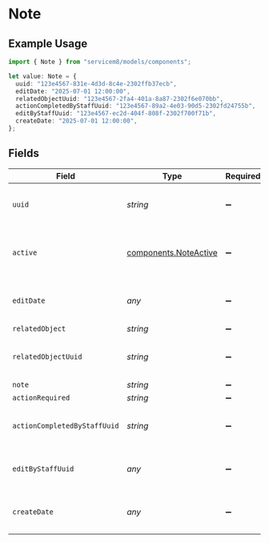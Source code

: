 # Note

## Example Usage

```typescript
import { Note } from "servicem8/models/components";

let value: Note = {
  uuid: "123e4567-831e-4d3d-8c4e-2302ffb37ecb",
  editDate: "2025-07-01 12:00:00",
  relatedObjectUuid: "123e4567-2fa4-401a-8a87-2302f6e070bb",
  actionCompletedByStaffUuid: "123e4567-89a2-4e03-90d5-2302fd24755b",
  editByStaffUuid: "123e4567-ec2d-404f-808f-2302f700f71b",
  createDate: "2025-07-01 12:00:00",
};
```

## Fields

| Field                                                          | Type                                                           | Required                                                       | Description                                                    | Example                                                        |
| -------------------------------------------------------------- | -------------------------------------------------------------- | -------------------------------------------------------------- | -------------------------------------------------------------- | -------------------------------------------------------------- |
| `uuid`                                                         | *string*                                                       | :heavy_minus_sign:                                             | Unique identifier for this record                              | 123e4567-831e-4d3d-8c4e-2302ffb37ecb                           |
| `active`                                                       | [components.NoteActive](../../models/components/noteactive.md) | :heavy_minus_sign:                                             | Record active/deleted flag.  Valid values are [0,1]            |                                                                |
| `editDate`                                                     | *any*                                                          | :heavy_minus_sign:                                             | Timestamp at which record was last modified                    | 2025-07-01 12:00:00                                            |
| `relatedObject`                                                | *string*                                                       | :heavy_minus_sign:                                             | N/A                                                            |                                                                |
| `relatedObjectUuid`                                            | *string*                                                       | :heavy_minus_sign:                                             | N/A                                                            | 123e4567-2fa4-401a-8a87-2302f6e070bb                           |
| `note`                                                         | *string*                                                       | :heavy_minus_sign:                                             | N/A                                                            |                                                                |
| `actionRequired`                                               | *string*                                                       | :heavy_minus_sign:                                             | N/A                                                            |                                                                |
| `actionCompletedByStaffUuid`                                   | *string*                                                       | :heavy_minus_sign:                                             | N/A                                                            | 123e4567-89a2-4e03-90d5-2302fd24755b                           |
| `editByStaffUuid`                                              | *any*                                                          | :heavy_minus_sign:                                             | UUID of Staff Member who last modified record                  | 123e4567-ec2d-404f-808f-2302f700f71b                           |
| `createDate`                                                   | *any*                                                          | :heavy_minus_sign:                                             | Timestamp at which record was last modified                    | 2025-07-01 12:00:00                                            |